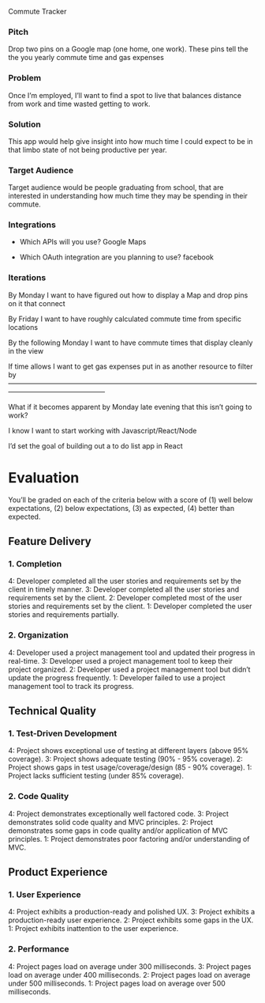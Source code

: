 Commute Tracker

### Pitch

Drop two pins on a Google map (one home, one work). These pins tell the the you yearly commute time and gas expenses

### Problem

Once I’m employed, I’ll want to find a spot to live that balances distance from work and time wasted getting to work.
### Solution

This app would help give insight into how much time I could expect to be in that limbo state of not being productive per year.

### Target Audience

Target audience would be people graduating from school, that are interested in understanding how much time they may be spending in their commute.

### Integrations

* Which APIs will you use?
Google Maps

* Which OAuth integration are you planning to use?
facebook

### Iterations
By Monday I want to have figured out how to display a Map and drop pins on it that connect

By Friday I want to have roughly calculated commute time from specific locations

By the following Monday I want to have commute times that display cleanly in the view

If time allows I want to get gas expenses put in as another resource to filter by
——————————————————————————————————————————————————

What if it becomes apparent by Monday late evening that this isn’t going to work?

I know I want to start working with Javascript/React/Node

I’d set the goal of building out a to do list app in React


# Evaluation

You’ll be graded on each of the criteria below with a score of (1) well below expectations, (2) below expectations, (3) as expected, (4) better than expected.

## Feature Delivery

### 1. Completion

4: Developer completed all the user stories and requirements set by the client in timely manner.
3: Developer completed all the user stories and requirements set by the client.
2: Developer completed most of the user stories and requirements set by the client.
1: Developer completed the user stories and requirements partially.

### 2. Organization

4: Developer used a project management tool and updated their progress in real-time.
3: Developer used a project management tool to keep their project organized.
2: Developer used a project management tool but didn’t update the progress frequently.
1: Developer failed to use a project management tool to track its progress.

## Technical Quality

### 1. Test-Driven Development

4: Project shows exceptional use of testing at different layers (above 95% coverage).
3: Project shows adequate testing (90% - 95% coverage).
2: Project shows gaps in test usage/coverage/design (85 - 90% coverage).
1: Project lacks sufficient testing (under 85% coverage).

### 2. Code Quality

4: Project demonstrates exceptionally well factored code.
3: Project demonstrates solid code quality and MVC principles.
2: Project demonstrates some gaps in code quality and/or application of MVC principles.
1: Project demonstrates poor factoring and/or understanding of MVC.

## Product Experience

### 1. User Experience

4: Project exhibits a production-ready and polished UX.
3: Project exhibits a production-ready user experience.
2: Project exhibits some gaps in the UX.
1: Project exhibits inattention to the user experience.

### 2. Performance

4: Project pages load on average under 300 milliseconds.
3: Project pages load on average under 400 milliseconds.
2: Project pages load on average under 500 milliseconds.
1: Project pages load on average over 500 milliseconds.
